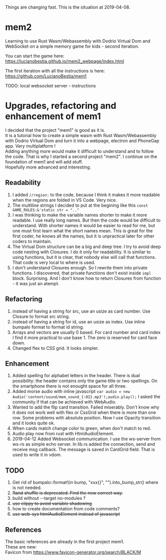 Things are changing fast. This is the situation at 2019-04-08.
# mem2

Learning to use Rust Wasm/Webassembly with Dodrio Virtual Dom and WebSocket on a simple memory game for kids - second iteration. 
 
You can start the game here:  
https://lucianobestia.github.io/mem2_webpage/index.html

The first iteration with all the instructions is here:  
https://github.com/LucianoBestia/mem1  

TODO: local websocket server - instructions  

# Upgrades, refactoring and enhancement of mem1
I decided that the project "mem1" is good as it is.   
It is a tutorial how to create a simple wasm with Rust Wasm/Webassembly with Dodrio Virtual Dom and turn it into a webpage, electron and PhoneGap app. Very multiplatform !  
Adding anything more would make it difficult to understand and to follow the code. 
That is why I started a second project "mem2". I continue on the foundation of mem1 and will add stuff.  
Hopefully more advanced and interesting.

## Readability
1. I added `//region:` to the code, because I think it makes it more readable when the regions are folded in VS Code. Very nice. 
2. The multiline strings I decided to put at the begining like this `const GAME_RULES:&'static str = ".."`  
3. I was thinking to make the variable names shorter to make it more readable. I use really long names. But then the code would be difficult to understand. With shorter names it would be easier to read for me, but one must first learn what the short names mean. This is great for the first coder, he knows all the names, but it is unpractical later for other coders to maintain.  
4. The Virtual Dom structure can be a big and deep tree. I try to avoid deep code nesting with Closures. I do it only for readability. It is similar to using functions, but it is clear, that nobody else will call that functions. That code is very local to where is used.  
5. I don't understand Closures enough. So I rewrite them into private functions. I discovered, that private functions don't exist inside `impl` block. Surprising. And I don't know how to return Closures from function - it was just an atempt.  

## Refactoring
1. instead of having a string for src, use an usize as card number. Use Closure to format src string. 
2. instead of having a string for id, use an usize as index. Use inline bumpalo format to format id string. 
3. Arrays and vectors are usually 0 based. For card number and card index I find it more practical to use base 1. The zero is reserved for card face down. 
4. Changed flex to CSS grid. It looks simpler.

## Enhancement
1. Added spelling for alphabet letters in the header. There is dual possibility: the header contains only the game title or two spellings. On the smartphone there is not enought space for all three.
2. Added morse audio with inline javascript `var audio = new Audio('content/sound/mem_sound_{:02}.mp3');audio.play();`  I asked the community if that can be achieved with WebAudio.  
3. Wanted to add the flip card transition. Failed miserably. Don't know why it does not work well with flex or CssGrid when there is more than one row. Some problems with absolute position. Now I use Opacity transition and it looks quite ok.
4. When cards match change color to green, when don't match to red. 
5. Audio play now from rust with HtmlAudioElement. 
6. 2019-04-12 Added Websocket communication. I use the ws-server from ws-rs as simple echo server. In lib.rs added the connection, send and receive msg callback. The message is saved in CardGrid field. That is used to write it in vdom.

## TODO
1. Get rid of bumpalo::format!(in bump, "xxx{}", "").into_bump_str() where is not needed.
2. <del>Rand shuffle is deprecated. Find the new correct way.</del>
3. build without --target no-modules ?
4. <del>use clippy to avoid variable shadowing</del>  
5. how to create documentation from code comments?
6. <del>use web-sys htmlAudioElement instead of javascript</del>

## References
The basic references are already in the first project mem1.  
These are new:  
Favicon from https://www.favicon-generator.org/search/BLACK/M  

